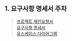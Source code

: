 ## 1. 요구사항 명세서 주차

> [프로젝트 제안요청서](https://github.com/LAH1203/Software_Engineering_Project/blob/main/1.%20%EC%9A%94%EA%B5%AC%EC%82%AC%ED%95%AD%20%EB%AA%85%EC%84%B8%EC%84%9C/%ED%94%84%EB%A1%9C%EC%A0%9D%ED%8A%B8%EC%A0%9C%EC%95%88%EC%9A%94%EC%B2%AD%EC%84%9C.hwp)<br>
> [요구사항 명세서](https://github.com/LAH1203/Software_Engineering_Project/blob/main/1.%20%EC%9A%94%EA%B5%AC%EC%82%AC%ED%95%AD%20%EB%AA%85%EC%84%B8%EC%84%9C/%EC%9A%94%EA%B5%AC%EC%82%AC%ED%95%AD%20%EB%AA%85%EC%84%B8%EC%84%9C_Campers'_ver1.2.zip)<br>
> [유스케이스 다이어그램](https://github.com/LAH1203/Software_Engineering_Project/blob/main/1.%20%EC%9A%94%EA%B5%AC%EC%82%AC%ED%95%AD%20%EB%AA%85%EC%84%B8%EC%84%9C/Usecase_Diagram.mdj)

